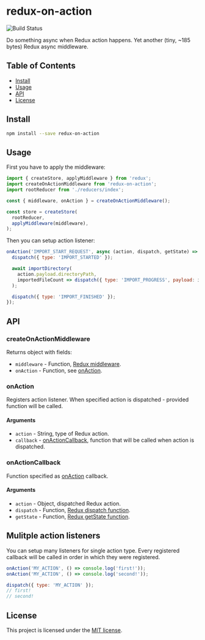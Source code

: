 # redux-on-action
![Build Status](https://github.com/Deseteral/redux-on-action/workflows/Build/badge.svg)

Do something async when Redux action happens. Yet another (tiny, ~185 bytes) Redux async middleware.

## Table of Contents
* [Install](#install)
* [Usage](#usage)
* [API](#api)
* [License](#license)

## Install
```sh
npm install --save redux-on-action
```

## Usage
First you have to apply the middleware:

```js
import { createStore, applyMiddleware } from 'redux';
import createOnActionMiddleware from 'redux-on-action';
import rootReducer from './reducers/index';

const { middleware, onAction } = createOnActionMiddleware();

const store = createStore(
  rootReducer,
  applyMiddleware(middleware),
);
```

Then you can setup action listener:
```js
onAction('IMPORT_START_REQUEST', async (action, dispatch, getState) => {
  dispatch({ type: 'IMPORT_STARTED' });

  await importDirectory(
    action.payload.directoryPath,
    importedFileCount => dispatch({ type: 'IMPORT_PROGRESS', payload: importedFileCount }),
  );

  dispatch({ type: 'IMPORT_FINISHED' });
});
```

## API
### createOnActionMiddleware
Returns object with fields:
* `middleware` -
Function, [Redux middleware](https://redux.js.org/advanced/middleware).
* `onAction` -
Function, see [onAction](#onaction).

### onAction
Registers action listener. When specified action is dispatched - provided function will be called.

#### Arguments
* `action` -
String, type of Redux action.
* `callback` -
[onActionCallback](#onactioncallback), function that will be called when action is dispatched.

### onActionCallback
Function specified as [onAction](#onaction) callback.

#### Arguments
* `action` -
Object, dispatched Redux action.
* `dispatch` -
Function, [Redux dispatch function](https://redux.js.org/api/store#dispatch-action).
* `getState` -
Function, [Redux getState function](https://redux.js.org/api/store#getstate).

## Mulitple action listeners
You can setup many listeners for single action type. Every registered callback will be called in
order in which they were registered.

```js
onAction('MY_ACTION', () => console.log('first!'));
onAction('MY_ACTION', () => console.log('second!'));

dispatch({ type: 'MY_ACTION' });
// first!
// second!
```

## License
This project is licensed under the [MIT license](LICENSE).
